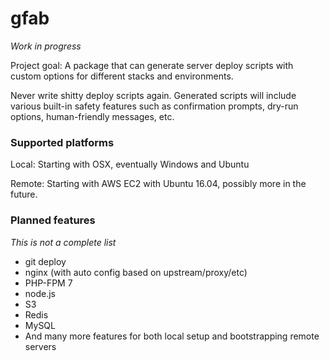 # gfab

*Work in progress*

Project goal: A package that can generate server deploy scripts with custom options for different stacks and environments.

Never write shitty deploy scripts again. Generated scripts will include various built-in safety features such as confirmation prompts, dry-run options, human-friendly messages, etc.

### Supported platforms

Local: Starting with OSX, eventually Windows and Ubuntu

Remote: Starting with AWS EC2 with Ubuntu 16.04, possibly more in the future.

### Planned features

*This is not a complete list*

* git deploy
* nginx (with auto config based on upstream/proxy/etc)
* PHP-FPM 7
* node.js
* S3
* Redis
* MySQL
* And many more features for both local setup and bootstrapping remote servers
